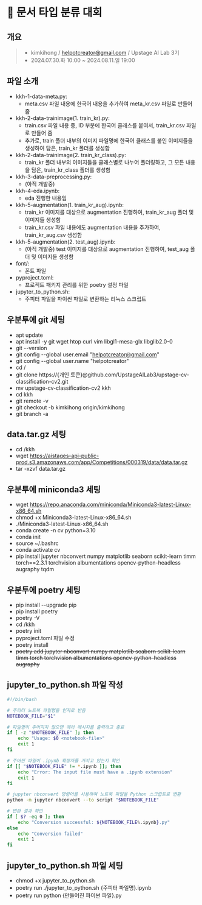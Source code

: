 # 📜 문서 타입 분류 대회

## 개요

> - kimkihong / helpotcreator@gmail.com / Upstage AI Lab 3기
> - 2024.07.30.화 10:00 ~ 2024.08.11.일 19:00

## 파일 소개

- kkh-1-data-meta.py:
    - meta.csv 파일 내용에 한국어 내용을 추가하여 meta_kr.csv 파일로 만들어 줌
- kkh-2-data-trainimage(1. train_kr).py:
    - train.csv 파일 내용 중, ID 부분에 한국어 클래스를 붙여서, train_kr.csv 파일로 만들어 줌
    - 추가로, train 폴더 내부의 이미지 파일명에 한국어 클래스를 붙인 이미지들을 생성하여 담은, train_kr 폴더를 생성함
- kkh-2-data-trainimage(2. train_kr_class).py:
    - train_kr 폴더 내부의 이미지들을 클래스별로 나누어 폴더링하고, 그 모든 내용을 담은, train_kr_class 폴더를 생성함
- kkh-3-data-preprocessing.py:
    - (아직 개발중)
- kkh-4-eda.ipynb:
    - eda 진행한 내용임
- kkh-5-augmentation(1. train_kr_aug).ipynb:
    - train_kr 이미지를 대상으로 augmentation 진행하여, train_kr_aug 폴더 및 이미지들 생성함
    - train_kr.csv 파일 내용에도 augmentation 내용을 추가하여, train_kr_aug.csv 생성함
- kkh-5-augmentation(2. test_aug).ipynb:
    - (아직 개발중) test 이미지를 대상으로 augmentation 진행하여, test_aug 폴더 및 이미지들 생성함
- font/:
    - 폰트 파일
- pyproject.toml:
    - 프로젝트 패키지 관리를 위한 poetry 설정 파일
- jupyter_to_python.sh:
    - 주피터 파일을 파이썬 파일로 변환하는 리눅스 스크립트


## 우분투에 git 세팅

- apt update
- apt install -y git wget htop curl vim libgl1-mesa-glx libglib2.0-0
- git --version
- git config --global user.email "helpotcreator@gmail.com"
- git config --global user.name "helpotcreator"
- cd /
- git clone https://{개인 토큰}@github.com/UpstageAILab3/upstage-cv-classification-cv2.git
- mv upstage-cv-classification-cv2 kkh
- cd kkh
- git remote -v
- git checkout -b kimkihong origin/kimkihong
- git branch -a

## data.tar.gz 세팅

- cd /kkh
- wget https://aistages-api-public-prod.s3.amazonaws.com/app/Competitions/000319/data/data.tar.gz
- tar -xzvf data.tar.gz

## 우분투에 miniconda3 세팅

- wget https://repo.anaconda.com/miniconda/Miniconda3-latest-Linux-x86_64.sh
- chmod +x Miniconda3-latest-Linux-x86_64.sh
- ./Miniconda3-latest-Linux-x86_64.sh
- conda create -n cv python=3.10
- conda init
- source ~/.bashrc
- conda activate cv
- pip install jupyter nbconvert numpy matplotlib seaborn scikit-learn timm torch==2.3.1 torchvision albumentations opencv-python-headless augraphy tqdm

## 우분투에 poetry 세팅

- pip install --upgrade pip
- pip install poetry
- poetry -V
- cd /kkh
- poetry init
- pyproject.toml 파일 수정
- poetry install
- ~~poetry add jupyter nbconvert numpy matplotlib seaborn scikit-learn timm torch torchvision albumentations opencv-python-headless augraphy~~

## jupyter_to_python.sh 파일 작성

```bash
#!/bin/bash

# 주피터 노트북 파일명을 인자로 받음
NOTEBOOK_FILE="$1"

# 파일명이 주어지지 않으면 에러 메시지를 출력하고 종료
if [ -z "$NOTEBOOK_FILE" ]; then
    echo "Usage: $0 <notebook-file>"
    exit 1
fi

# 주어진 파일이 .ipynb 확장자를 가지고 있는지 확인
if [[ "$NOTEBOOK_FILE" != *.ipynb ]]; then
    echo "Error: The input file must have a .ipynb extension"
    exit 1
fi

# jupyter nbconvert 명령어를 사용하여 노트북 파일을 Python 스크립트로 변환
python -m jupyter nbconvert --to script "$NOTEBOOK_FILE"

# 변환 결과 확인
if [ $? -eq 0 ]; then
    echo "Conversion successful: ${NOTEBOOK_FILE%.ipynb}.py"
else
    echo "Conversion failed"
    exit 1
fi
```

## jupyter_to_python.sh 파일 세팅

- chmod +x jupyter_to_python.sh
- poetry run ./jupyter_to_python.sh {주피터 파일명}.ipynb
- poetry run python {만들어진 파이썬 파일}.py